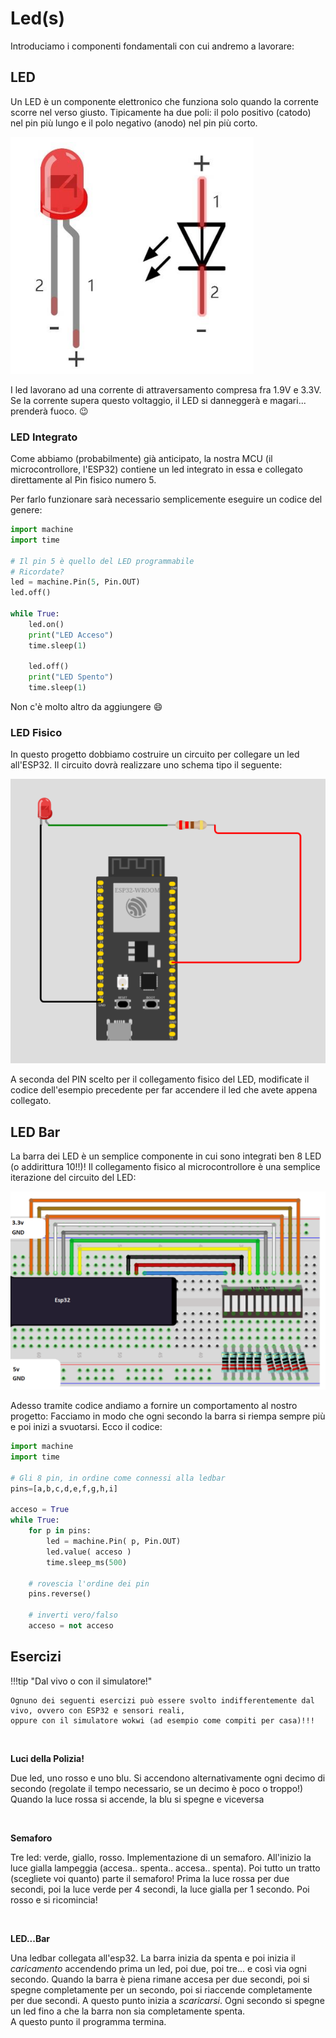 # Led(s)


Introduciamo i componenti fondamentali con cui andremo a lavorare:

## LED

Un LED è un componente elettronico che funziona solo quando la corrente scorre nel verso giusto. Tipicamente ha due poli: il polo positivo (catodo)
nel pin più lungo e il polo negativo (anodo) nel pin più corto. 

![LED](images/LED.png)

I led lavorano ad una corrente di attraversamento compresa fra 1.9V e 3.3V. Se la corrente supera questo voltaggio, il LED si danneggerà e magari...
prenderà fuoco. :wink:




<!-- ################################################################################# -->
### LED Integrato


Come abbiamo (probabilmente) già anticipato, la nostra MCU (il microcontrollore, l'ESP32) contiene un led integrato in essa e collegato
direttamente al Pin fisico numero 5.

Per farlo funzionare sarà necessario semplicemente eseguire un codice del genere:


``` py title="Led integrato lampeggiante"
import machine
import time

# Il pin 5 è quello del LED programmabile
# Ricordate?
led = machine.Pin(5, Pin.OUT)
led.off()

while True:
    led.on()
    print("LED Acceso")
    time.sleep(1)
    
    led.off()
    print("LED Spento")
    time.sleep(1)
```


Non c'è molto altro da aggiungere :smile:



<!-- ################################################################################# -->
### LED Fisico


In questo progetto dobbiamo costruire un circuito per collegare un led all'ESP32. Il circuito dovrà realizzare uno schema tipo il seguente:


![LED Schema](projects/LED_schema.png)


A seconda del PIN scelto per il collegamento fisico del LED, modificate il codice dell'esempio precedente per far accendere il led che avete appena collegato.



<!-- ################################################################################# -->
## LED Bar


La barra dei LED è un semplice componente in cui sono integrati ben 8 LED (o addirittura 10!!)! 
Il collegamento fisico al microcontrollore è una semplice iterazione del circuito del LED:


![LEDBAR Schema](projects/LEDBar_schema.png)


Adesso tramite codice andiamo a fornire un comportamento al nostro progetto: Facciamo in modo che ogni secondo la barra si riempa
sempre più e poi inizi a svuotarsi. Ecco il codice:

``` py title="ledbar che si carica e scarica"
import machine
import time

# Gli 8 pin, in ordine come connessi alla ledbar
pins=[a,b,c,d,e,f,g,h,i]

acceso = True
while True:
    for p in pins:
        led = machine.Pin( p, Pin.OUT)
        led.value( acceso )
        time.sleep_ms(500)
    
    # rovescia l'ordine dei pin
    pins.reverse()
    
    # inverti vero/falso
    acceso = not acceso
```



<!-- ################################################################################# -->
## Esercizi

!!!tip "Dal vivo o con il simulatore!"

    Ognuno dei seguenti esercizi può essere svolto indifferentemente dal vivo, ovvero con ESP32 e sensori reali,
    oppure con il simulatore wokwi (ad esempio come compiti per casa)!!!
  
  

<br>

**Luci della Polizia!**

Due led, uno rosso e uno blu. Si accendono alternativamente ogni decimo di secondo (regolate il tempo necessario, se un decimo è poco o troppo!)
Quando la luce rossa si accende, la blu si spegne e viceversa

<br>

**Semaforo**

Tre led: verde, giallo, rosso. Implementazione di un semaforo. All'inizio la luce gialla lampeggia (accesa.. spenta.. accesa.. spenta). Poi tutto un tratto (scegliete voi quanto) parte il semaforo! Prima la luce rossa per due secondi, poi la luce verde per 4 secondi, la luce gialla per 1 secondo. Poi rosso e si ricomincia!


<br>

**LED...Bar**

Una ledbar collegata all'esp32. La barra inizia da spenta e poi inizia il *caricamento* accendendo prima un led, poi due, poi tre... e così via ogni secondo.
Quando la barra è piena rimane accesa per due secondi, poi si spegne completamente per un secondo, poi si riaccende completamente per due secondi.
A questo punto inizia a *scaricarsi*. Ogni secondo si spegne un led fino a che la barra non sia completamente spenta.<br>
A questo punto il programma termina.





<br>
<br>
<br>


